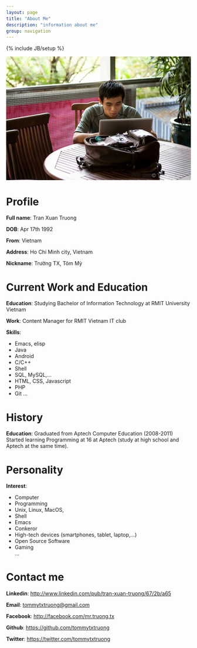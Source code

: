 ```yaml
---
layout: page
title: "About Me"
description: "information about me"
group: navigation
---
```

{% include JB/setup %}

[avatar]: /files/index/ava.JPG

![My avatar][avatar]

# Profile

**Full name**: Tran Xuan Truong  

**DOB**: Apr 17th 1992  

**From**: Vietnam  

**Address**: Ho Chi Minh city, Vietnam  

**Nickname**: Trường TX, Tôm Mỳ

# Current Work and Education

**Education**: Studying Bachelor of Information Technology at RMIT University
Vietnam

**Work**: Content Manager for RMIT Vietnam IT club

**Skills**:
* Emacs, elisp
* Java
* Android
* C/C++
* Shell
* SQL, MySQL,...
* HTML, CSS, Javascript
* PHP  
* Git
...

# History

**Education**: Graduated from Aptech Computer Education (2008-2011)  
Started learning Programming at 16 at Aptech (study at high school and Aptech at
the same time).

# Personality

**Interest**:
* Computer
* Programming
* Unix, Linux, MacOS,
* Shell
* Emacs
* Conkeror
* High-tech devices (smartphones, tablet, laptop,...)
* Open Source Software
* Gaming  
...

# Contact me

**Linkedin**: <http://www.linkedin.com/pub/tran-xuan-truong/67/2b/a65>  

**Email**: <tommytxtruong@gmail.com>  

**Facebook**: <http://facebook.com/mr.truong.tx>  

**Github**: <https://github.com/tommytxtruong>  

**Twitter**: <https://twitter.com/tommytxtruong>
